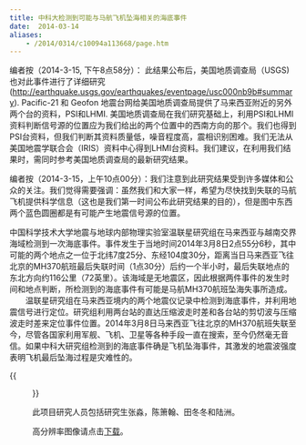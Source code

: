 ```yaml
---
title: 中科大检测到可能与马航飞机坠海相关的海底事件
date:  2014-03-14
aliases:
    - /2014/0314/c10094a113668/page.htm
---
```

编者按（2014-3-15, 下午8点58分）： 此结果公布后，美国地质调查局（USGS)也对此事件进行了详细研究(http://earthquake.usgs.gov/earthquakes/eventpage/usc000nb9b#summary). Pacific-21 和 Geofon  地震台网给美国地质调查局提供了马来西亚附近的另外两个台的资料，PSI和LHMI. 美国地质调查局在我们研究基础上，利用PSI和LHMI资料判断信号源的位置应为我们给出的两个位置中的西南方向的那个。我们也得到PSI台资料，但我们判断其资料质量低，噪音程度高，震相识别困难。我们无法从美国地震学联合会（IRIS）资料中心得到LHMI台资料。我们建议，在利用我们结果时，需同时参考美国地质调查局的最新研究结果。

编者按（2014-3-15，上午10点00分）：我们注意到此研究结果受到许多媒体和公众的关注。我们觉得需要强调：虽然我们和大家一样，希望为尽快找到失联的马航飞机提供科学信息（这也是我们第一时间公布此研究结果的目的），但是图中东西两个蓝色圆圈都是有可能产生地震信号源的位置。

中国科学技术大学地震与地球内部物理实验室温联星研究组在马来西亚与越南交界海域检测到一次海底事件。事件发生于当地时间2014年3月8日2点55分6秒，其中可能的两个地点之一位于北纬7度25分、东经104度30分，距离当日马来西亚飞往北京的MH370航班最后失联时间（1点30分）后约一个半小时，最后失联地点的东北方向约116公里（72英里）。该海域是无地震区，因此根据两件事件的发生时间和地点判断，所检测到的海底事件有可能是马航MH370航班坠海失事所造成。
　　温联星研究组在马来西亚境内的两个地震仪记录中检测到海底事件，并利用地震信号进行定位。研究组利用两台站的直达压缩波走时差和各台站的剪切波与压缩波走时差来定位事件位置。2014年3月8日马来西亚飞往北京的MH370航班失联至今，尽管各国家利用军舰、飞机、卫星等各种手段一直在搜索，至今仍然毫无音信。如果中科大研究组检测到的海底事件确是飞机坠海事件，其激发的地震波强度表明飞机最后坠海过程是灾难性的。

{{<figure src="Fig1.jpg" caption="黑色五角星为2014年3月8日马来西亚飞往北京的MH370航班失联位置；红色五角星为检测到的海底事件位置；蓝色三角形为地震台站（因信号微弱，只有这两个距离事件最近的台可识别清晰的地震波震相）。黑色波形为观测的地震记录，剪切波与压缩波用S和P分别标记。粉红色圆圈为根据各台站的剪切波与压缩波走时差确定的事件的可能位置，而紫色曲线为根据两台站的直达压缩波走时差确定的事件的可能位置；粉红色圆圈与紫色曲线交界处为确定的海底事件发生地点（蓝色圆圈为地点误差范围）。">}}

此项目研究人员包括研究生张淼，陈箫翰、田冬冬和陆洲。

高分辨率图像请点击[下载](/research/mahang-20140314/Fig2.jpg)。
